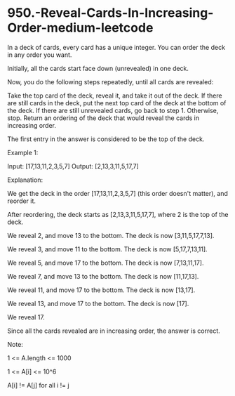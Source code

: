 # 950.-Reveal-Cards-In-Increasing-Order-medium-leetcode


In a deck of cards, every card has a unique integer.  You can order the deck in any order you want.

Initially, all the cards start face down (unrevealed) in one deck.

Now, you do the following steps repeatedly, until all cards are revealed:

Take the top card of the deck, reveal it, and take it out of the deck.
If there are still cards in the deck, put the next top card of the deck at the bottom of the deck.
If there are still unrevealed cards, go back to step 1.  Otherwise, stop.
Return an ordering of the deck that would reveal the cards in increasing order.

The first entry in the answer is considered to be the top of the deck.

 

Example 1:

Input: [17,13,11,2,3,5,7]
Output: [2,13,3,11,5,17,7]


Explanation:

We get the deck in the order [17,13,11,2,3,5,7] (this order doesn't matter), and reorder it.


After reordering, the deck starts as [2,13,3,11,5,17,7], where 2 is the top of the deck.


We reveal 2, and move 13 to the bottom.  The deck is now [3,11,5,17,7,13].


We reveal 3, and move 11 to the bottom.  The deck is now [5,17,7,13,11].


We reveal 5, and move 17 to the bottom.  The deck is now [7,13,11,17].


We reveal 7, and move 13 to the bottom.  The deck is now [11,17,13].


We reveal 11, and move 17 to the bottom.  The deck is now [13,17].


We reveal 13, and move 17 to the bottom.  The deck is now [17].


We reveal 17.


Since all the cards revealed are in increasing order, the answer is correct.
 

Note:



1 <= A.length <= 1000


1 <= A[i] <= 10^6


A[i] != A[j] for all i != j
